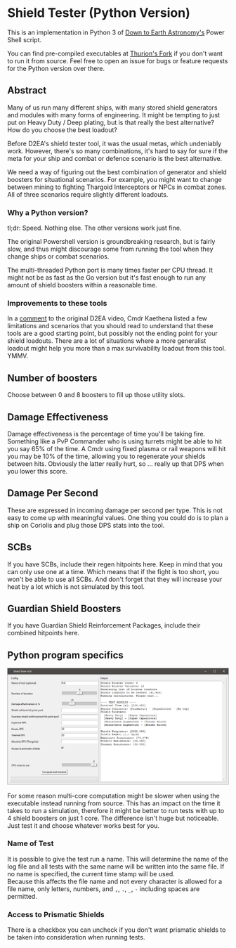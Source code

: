 # Shield Tester (Python Version)

This is an implementation in Python 3 of [Down to Earth Astronomy's](https://github.com/DownToEarthAstronomy/D2EA_Shield_tester) Power Shell script.

You can find pre-compiled executables at [Thurion's Fork](https://github.com/Thurion/D2EA_Shield_tester/releases) if you don't want to run it from source. Feel free to open an issue for bugs or feature requests for the Python version over there.

## Abstract

Many of us run many different ships, with many stored shield generators and modules with many forms of engineering. It might be tempting to just put on Heavy Duty / Deep plating, but is that really the best alternative? How do you choose the best loadout? 

Before D2EA's shield tester tool, it was the usual metas, which undeniably work. However, there's so many combinations, it's hard to say for sure if the meta for your ship and combat or defence scenario is the best alternative. 

We need a way of figuring out the best combination of generator and shield boosters for situational scenarios. For example, you might want to change between mining to fighting Thargoid Interceptors or NPCs in combat zones. All of three scenarios require slightly different loadouts. 

### Why a Python version? 

tl;dr: Speed. Nothing else. The other versions work just fine. 

The original Powershell version is groundbreaking research, but is fairly slow, and thus might discourage some from running the tool when they change ships or combat scenarios. 

The multi-threaded Python port is many times faster per CPU thread. It might not be as fast as the Go version but it's fast enough to run any amount of shield boosters within a reasonable time.

### Improvements to these tools

In a [comment](https://www.youtube.com/watch?v=87DMWz8IeEE&lc=Ugz-fl387Mi0ePTFCZ94AaABAg) to the original D2EA video, Cmdr Kaethena listed a few limitations and scenarios that you should read to understand that these tools are a good starting point, but possibly not the ending point for your shield loadouts. There are a lot of situations where a more generalist loadout might help you more than a max survivability loadout from this tool. YMMV. 

## Number of boosters

Choose between 0 and 8 boosters to fill up those utility slots. 

## Damage Effectiveness

Damage effectiveness is the percentage of time you'll be taking fire. Something like a PvP Commander who is using turrets might
be able to hit you say 65% of the time. A Cmdr using fixed plasma or rail weapons will hit you may be 10% of the time, allowing 
you to regenerate your shields between hits. Obviously the latter really hurt, so ... really up that DPS when you lower this score.

## Damage Per Second

These are expressed in incoming damage per second per type. This is not easy to come up with meaningful values. One thing you could do is to plan a ship on Coriolis and plug those DPS stats into the tool.

## SCBs

If you have SCBs, include their regen hitpoints here. Keep in mind that you can only use one at a time. Which means that if the fight is too short, you won't be able to use all SCBs. And don't forget that they will increase your heat by a lot which is not simulated by this tool.

## Guardian Shield Boosters

If you have Guardian Shield Reinforcement Packages, include their combined hitpoints here. 

## Python program specifics

![](interface.png)

For some reason multi-core computation might be slower when using the executable instead running from source.
This has an impact on the time it takes to run a simulation, therefore it might be better to run tests with up to 4 shield boosters on just 1 core.
The difference isn't huge but noticeable. Just test it and choose whatever works best for you.

### Name of Test

It is possible to give the test run a name. This will determine the name of the log file and all tests with the same name will be written into the same file. If no name is specified, the current time stamp will be used.\
Because this affects the file name and not every character is allowed for a file name, only letters, numbers, and `,`, `.`, `_`, `-` including spaces are permitted. 

### Access to Prismatic Shields

There is a checkbox you can uncheck if you don't want prismatic shields to be taken into consideration when running tests.
